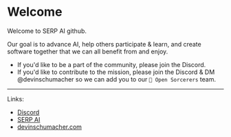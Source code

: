 # Welcome

Welcome to SERP AI github.

Our goal is to advance AI, help others participate & learn, and create software together that we can all benefit from and enjoy. 

- If you'd like to be a part of the community, please join the Discord.
- If you'd like to contribute to the mission, please join the Discord & DM @devinschumacher so we can add you to our `🧙 Open Sorcerers` team.


***

Links:

- [Discord](https://discord.gg/9M8NmPQgpE)
- [SERP AI](https://serp.ai/)
- [devinschumacher.com](https://devinschumacher.com/)
